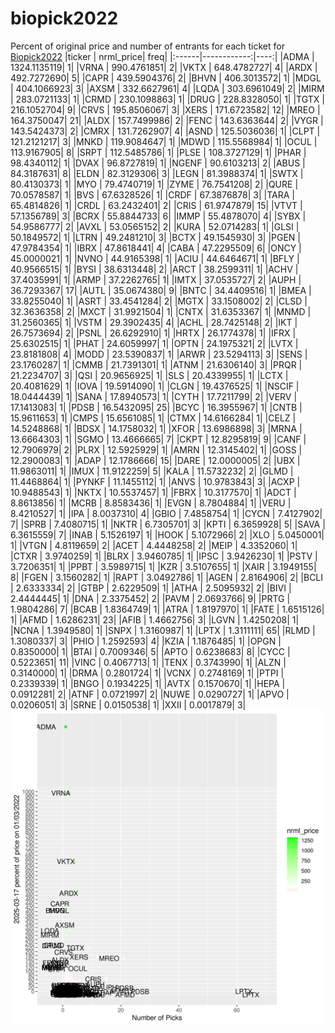 # biopick2022
Percent of original price and number of entrants for each ticket for [Biopick2022](https://twitter.com/hashtag/Biopick2022)
|ticker |   nrml_price| freq|
|:------|------------:|----:|
|ADMA   | 1324.1135119|    1|
|VRNA   |  990.4761851|    2|
|VKTX   |  648.4782727|    4|
|ARDX   |  492.7272690|    5|
|CAPR   |  439.5904376|    2|
|BHVN   |  406.3013572|    1|
|MDGL   |  404.1066923|    3|
|AXSM   |  332.6627961|    4|
|LQDA   |  303.6961049|    2|
|MIRM   |  283.0721133|    1|
|CRMD   |  230.1098863|    1|
|DRUG   |  228.8328050|    1|
|TGTX   |  216.1052704|    9|
|CRVS   |  195.8506067|    3|
|XERS   |  171.6723582|   12|
|MREO   |  164.3750047|   21|
|ALDX   |  157.7499986|    2|
|FENC   |  143.6363644|    2|
|VYGR   |  143.5424373|    2|
|CMRX   |  131.7262907|    4|
|ASND   |  125.5036036|    1|
|CLPT   |  121.2121217|    3|
|MNKD   |  119.9084647|    1|
|MDWD   |  115.5568984|    1|
|OCUL   |  113.9167905|    8|
|SRPT   |  112.5485786|    1|
|PLSE   |  108.3727129|    1|
|PHAR   |   98.4340112|    1|
|DVAX   |   96.8727819|    1|
|NGENF  |   90.6103213|    2|
|ABUS   |   84.3187631|    8|
|ELDN   |   82.3129306|    3|
|LEGN   |   81.3988374|    1|
|SWTX   |   80.4130373|    1|
|MYO    |   79.4740719|    1|
|ZYME   |   76.7541208|    2|
|QURE   |   70.0578587|    1|
|BVS    |   67.6328526|    1|
|CRDF   |   67.3876878|    3|
|TARA   |   65.4814826|    1|
|CRDL   |   63.2432401|    2|
|CRIS   |   61.9747879|   15|
|VTVT   |   57.1356789|    3|
|BCRX   |   55.8844733|    6|
|IMMP   |   55.4878070|    4|
|SYBX   |   54.9586777|    2|
|AVXL   |   53.0565152|    2|
|KURA   |   52.0714283|    1|
|GLSI   |   50.1849572|    1|
|LTRN   |   49.2481210|    3|
|BCTX   |   49.1545930|    3|
|PGEN   |   47.9784354|    1|
|IBRX   |   47.8618441|    4|
|CABA   |   47.2295509|    6|
|ONCY   |   45.0000021|    1|
|NVNO   |   44.9165398|    1|
|ACIU   |   44.6464671|    1|
|BFLY   |   40.9566515|    1|
|BYSI   |   38.6313448|    2|
|ARCT   |   38.2599311|    1|
|ACHV   |   37.4035991|    1|
|ARMP   |   37.2262765|    1|
|IMTX   |   37.0535727|    2|
|AUPH   |   36.7293367|   17|
|AUTL   |   35.0674380|    9|
|BNTC   |   34.4409516|    1|
|BMEA   |   33.8255040|    1|
|ASRT   |   33.4541284|    2|
|MGTX   |   33.1508002|    2|
|CLSD   |   32.3636358|    2|
|MXCT   |   31.9921504|    1|
|CNTX   |   31.6353367|    1|
|MNMD   |   31.2560365|    1|
|VSTM   |   29.3902435|    4|
|ACHL   |   28.7425148|    2|
|IKT    |   26.7573694|    2|
|PSNL   |   26.6292910|    1|
|HRTX   |   26.1774378|    1|
|IFRX   |   25.6302515|    1|
|PHAT   |   24.6059997|    1|
|OPTN   |   24.1975321|    2|
|LVTX   |   23.8181808|    4|
|MODD   |   23.5390837|    1|
|ARWR   |   23.5294113|    3|
|SENS   |   23.1760287|    1|
|CMMB   |   21.7391301|    1|
|ATNM   |   21.6306140|    3|
|PRQR   |   21.2234707|    3|
|QSI    |   20.9656925|    1|
|SLS    |   20.4339955|    1|
|LCTX   |   20.4081629|    1|
|IOVA   |   19.5914090|    1|
|CLGN   |   19.4376525|    1|
|NSCIF  |   18.0444439|    1|
|SANA   |   17.8940573|    1|
|CYTH   |   17.7211799|    2|
|VERV   |   17.1413083|    1|
|PDSB   |   16.5432095|   25|
|BCYC   |   16.3955967|    1|
|CNTB   |   15.9611653|    1|
|CMPS   |   15.6561085|    1|
|CTMX   |   14.6166284|    1|
|CELZ   |   14.5248868|    1|
|BDSX   |   14.1758032|    1|
|XFOR   |   13.6986898|    3|
|MRNA   |   13.6664303|    1|
|SGMO   |   13.4666665|    7|
|CKPT   |   12.8295819|    9|
|CANF   |   12.7906979|    2|
|PLRX   |   12.5925929|    1|
|AMRN   |   12.3145402|    1|
|GOSS   |   12.2900083|    1|
|ADAP   |   12.1786666|   15|
|DARE   |   12.0000005|    2|
|UBX    |   11.9863011|    1|
|IMUX   |   11.9122259|    5|
|KALA   |   11.5732232|    2|
|GLMD   |   11.4468864|    1|
|PYNKF  |   11.1455112|    1|
|ANVS   |   10.9783843|    3|
|ACXP   |   10.9488543|    1|
|NKTX   |   10.5537457|    1|
|FBRX   |   10.3177570|    1|
|ADCT   |    8.8613856|    1|
|MCRB   |    8.8583436|    1|
|EVGN   |    8.7804884|    1|
|VERU   |    8.4210527|    1|
|IPA    |    8.0037310|    4|
|GBIO   |    7.4858754|    1|
|CYCN   |    7.4127902|    7|
|SPRB   |    7.4080715|    1|
|NKTR   |    6.7305701|    3|
|KPTI   |    6.3659928|    5|
|SAVA   |    6.3615559|    7|
|INAB   |    5.1526197|    1|
|HOOK   |    5.1072966|    2|
|XLO    |    5.0450001|    1|
|VTGN   |    4.8119659|    2|
|ACET   |    4.4448258|    2|
|MEIP   |    4.3352060|    1|
|CTXR   |    3.9740259|    1|
|BLRX   |    3.9460785|    1|
|IPSC   |    3.9426230|    1|
|PSTV   |    3.7206351|    1|
|PPBT   |    3.5989715|    1|
|KZR    |    3.5107655|    1|
|XAIR   |    3.1949155|    8|
|FGEN   |    3.1560282|    1|
|RAPT   |    3.0492786|    1|
|AGEN   |    2.8164906|    2|
|BCLI   |    2.6333334|    2|
|GTBP   |    2.6229509|    1|
|ATHA   |    2.5095932|    2|
|BIVI   |    2.4444445|    1|
|DNA    |    2.3375452|    2|
|PAVM   |    2.0693766|    9|
|PRTG   |    1.9804286|    7|
|BCAB   |    1.8364749|    1|
|ATRA   |    1.8197970|    1|
|FATE   |    1.6515126|    1|
|AFMD   |    1.6286231|   23|
|AFIB   |    1.4662756|    3|
|LGVN   |    1.4250208|    1|
|NCNA   |    1.3949580|    1|
|SNPX   |    1.3160987|    1|
|LPTX   |    1.3111111|   65|
|RLMD   |    1.3080337|    3|
|PHIO   |    1.2592593|    4|
|KZIA   |    1.1876485|    1|
|OPGN   |    0.8350000|    1|
|BTAI   |    0.7009346|    5|
|APTO   |    0.6238683|    8|
|CYCC   |    0.5223651|   11|
|VINC   |    0.4067713|    1|
|TENX   |    0.3743990|    1|
|ALZN   |    0.3140000|    1|
|DRMA   |    0.2801724|    1|
|VCNX   |    0.2748169|    1|
|PTPI   |    0.2339339|    1|
|BNGO   |    0.1934225|    1|
|AVTX   |    0.1570670|    1|
|HEPA   |    0.0912281|    2|
|ATNF   |    0.0721997|    2|
|NUWE   |    0.0290727|    1|
|APVO   |    0.0206051|    3|
|SRNE   |    0.0150538|    1|
|XXII   |    0.0017879|    3|
![retvspicks](biopicks.png?raw=true)
